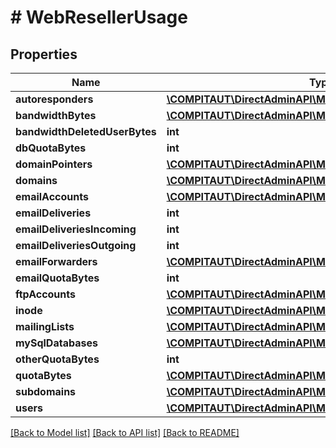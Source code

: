 # # WebResellerUsage

## Properties

Name | Type | Description | Notes
------------ | ------------- | ------------- | -------------
**autoresponders** | [**\COMPITAUT\DirectAdminAPI\Model\WebUsageLimitAllocation**](WebUsageLimitAllocation.md) |  |
**bandwidthBytes** | [**\COMPITAUT\DirectAdminAPI\Model\WebUsageLimitAllocation**](WebUsageLimitAllocation.md) |  |
**bandwidthDeletedUserBytes** | **int** |  |
**dbQuotaBytes** | **int** |  |
**domainPointers** | [**\COMPITAUT\DirectAdminAPI\Model\WebUsageLimitAllocation**](WebUsageLimitAllocation.md) |  |
**domains** | [**\COMPITAUT\DirectAdminAPI\Model\WebUsageLimitAllocation**](WebUsageLimitAllocation.md) |  |
**emailAccounts** | [**\COMPITAUT\DirectAdminAPI\Model\WebUsageLimitAllocation**](WebUsageLimitAllocation.md) |  |
**emailDeliveries** | **int** |  |
**emailDeliveriesIncoming** | **int** |  |
**emailDeliveriesOutgoing** | **int** |  |
**emailForwarders** | [**\COMPITAUT\DirectAdminAPI\Model\WebUsageLimitAllocation**](WebUsageLimitAllocation.md) |  |
**emailQuotaBytes** | **int** |  |
**ftpAccounts** | [**\COMPITAUT\DirectAdminAPI\Model\WebUsageLimitAllocation**](WebUsageLimitAllocation.md) |  |
**inode** | [**\COMPITAUT\DirectAdminAPI\Model\WebUsageLimitAllocation**](WebUsageLimitAllocation.md) |  |
**mailingLists** | [**\COMPITAUT\DirectAdminAPI\Model\WebUsageLimitAllocation**](WebUsageLimitAllocation.md) |  |
**mySqlDatabases** | [**\COMPITAUT\DirectAdminAPI\Model\WebUsageLimitAllocation**](WebUsageLimitAllocation.md) |  |
**otherQuotaBytes** | **int** |  |
**quotaBytes** | [**\COMPITAUT\DirectAdminAPI\Model\WebUsageLimitAllocation**](WebUsageLimitAllocation.md) |  |
**subdomains** | [**\COMPITAUT\DirectAdminAPI\Model\WebUsageLimitAllocation**](WebUsageLimitAllocation.md) |  |
**users** | [**\COMPITAUT\DirectAdminAPI\Model\WebUsageLimitAllocation**](WebUsageLimitAllocation.md) |  |

[[Back to Model list]](../../README.md#models) [[Back to API list]](../../README.md#endpoints) [[Back to README]](../../README.md)
